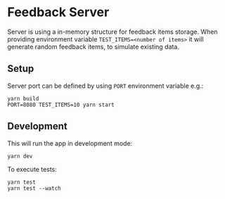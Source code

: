 # Feedback Server

Server is using a in-memory structure for feedback items storage. When providing environment variable `TEST_ITEMS=<number of items>` it will generate random feedback items, to simulate existing data.

## Setup

Server port can be defined by using `PORT` environment variable e.g.:

```
yarn build
PORT=8080 TEST_ITEMS=10 yarn start
```

## Development

This will run the app in development mode:

```
yarn dev
```

To execute tests:

```
yarn test
yarn test --watch
```
